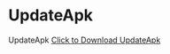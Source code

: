 # UpdateApk
UpdateApk
<a href="https://drive.google.com/file/d/15fRS19dz9KMbBN6RMvkWV0U5hmLjn8mN/view?usp=sharing" download>Click to Download UpdateApk</a>
